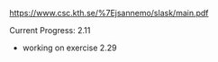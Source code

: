 https://www.csc.kth.se/%7Ejsannemo/slask/main.pdf

Current Progress: 2.11
  - working on exercise 2.29
